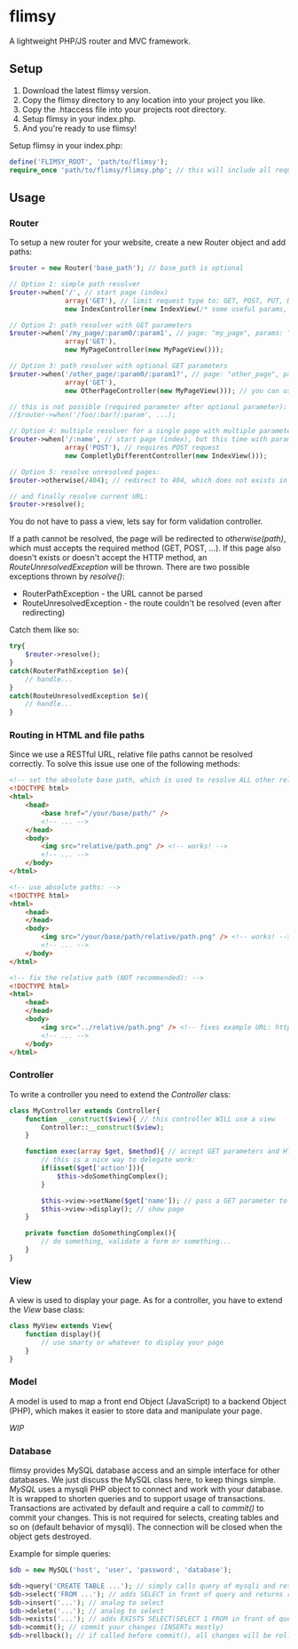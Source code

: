 # flimsy

A lightweight PHP/JS router and MVC framework.

## Setup

1. Download the latest flimsy version.
2. Copy the flimsy directory to any location into your project you like.
3. Copy the .htaccess file into your projects root directory.
4. Setup flimsy in your index.php.
5. And you're ready to use flimsy!

Setup flimsy in your index.php:

```PHP
define('FLIMSY_ROOT', 'path/to/flimsy');
require_once 'path/to/flimsy/flimsy.php'; // this will include all required classes
```

## Usage

### Router

To setup a new router for your website, create a new Router object and add paths:

```PHP
$router = new Router('base_path'); // base_path is optional

// Option 1: simple path resolver
$router->when('/', // start page (index)
			  array('GET'), // limit request type to: GET, POST, PUT, DELETE
			  new IndexController(new IndexView(/* some useful params, e.g. db connection or smarty */)));

// Option 2: path resolver with GET parameters
$router->when('/my_page/:param0/:param1', // page: "my_page", params: "param0", "param1" (as much as you need)
			  array('GET'),
			  new MyPageController(new MyPageView()));

// Option 3: path resolver with optional GET parameters
$router->when('/other_page/:param0/:param1?', // page: "other_page", params: "param0", "param1" (last parameter is optional)
			  array('GET'),
			  new OtherPageController(new MyPageView())); // you can use the same view for multiple controllers of course

// this is not possible (required parameter after optional parameter):
//$router->when('/foo/:bar?/:param', ...);

// Option 4: multiple resolver for a single page with multiple parameters
$router->when('/:name', // start page (index), but this time with parameter
			  array('POST'), // requires POST request
			  new CompletlyDifferentController(new IndexView()));

// Option 5: resolve unresolved pages:
$router->otherwise(/404); // redirect to 404, which does not exists in this example, see exception

// and finally resolve current URL:
$router->resolve();
```

You do not have to pass a view, lets say for form validation controller.

If a path cannot be resolved, the page will be redirected to *otherwise(path)*, which must accepts the required method (GET, POST, ...). If this page also doesn't exists or doesn't accept the HTTP method, an *RouteUnresolvedException* will be thrown. There are two possible exceptions thrown by *resolve()*:

* RouterPathException - the URL cannot be parsed
* RouteUnresolvedException - the route couldn't be resolved (even after redirecting)

Catch them like so:

```PHP
try{
	$router->resolve();
}
catch(RouterPathException $e){
	// handle...
}
catch(RouteUnresolvedException $e){
	// handle...
}
```

### Routing in HTML and file paths

Since we use a RESTful URL, relative file paths cannot be resolved correctly. To solve this issue use one of the following methods:

```HTML
<!-- set the absolute base path, which is used to resolve ALL other relative paths (best solution in my opinion): -->
<!DOCTYPE html>
<html>
	<head>
		<base href="/your/base/path/" />
		<!-- ... -->
	</head>
	<body>
		<img src="relative/path.png" /> <!-- works! -->
		<!-- ... -->
	</body>
</html>

<!-- use absolute paths: -->
<!DOCTYPE html>
<html>
	<head>
	</head>
	<body>
		<img src="/your/base/path/relative/path.png" /> <!-- works! -->
		<!-- ... -->
	</body>
</html>

<!-- fix the relative path (NOT recommended): -->
<!DOCTYPE html>
<html>
	<head>
	</head>
	<body>
		<img src="../relative/path.png" /> <!-- fixes example URL: http://yourpage.com/home/:yourname -->
		<!-- ... -->
	</body>
</html>
```

### Controller

To write a controller you need to extend the *Controller* class:

```PHP
class MyController extends Controller{
	function __construct($view){ // this controller WILL use a view
		Controller::__construct($view);
	}

	function exec(array $get, $method){ // accept GET parameters and HTTP method passed by router
		// this is a nice way to delegate work:
		if(isset($get['action'])){
			$this->doSomethingComplex();
		}

		$this->view->setName($get['name']); // pass a GET parameter to view
		$this->view->display(); // show page
	}

	private function doSomethingComplex(){
		// do something, validate a form or something...
	}
}
```

### View

A view is used to display your page. As for a controller, you have to extend the *View* base class:

```PHP
class MyView extends View{
	function display(){
		// use smarty or whatever to display your page
	}
}
```

### Model

A model is used to map a front end Object (JavaScript) to a backend Object (PHP), which makes it easier to store data and manipulate your page.

*WIP*

### Database

flimsy provides MySQL database access and an simple interface for other databases. We just discuss the MySQL class here, to keep things simple.
*MySQL* uses a mysqli PHP object to connect and work with your database. It is wrapped to shorten queries and to support usage of transactions. Transactions are activated by default and require a call to *commit()* to commit your changes. This is not required for selects, creating tables and so on (default behavior of mysqli). The connection will be closed when the object gets destroyed.

Example for simple queries:

```PHP
$db = new MySQL('host', 'user', 'password', 'database');

$db->query('CREATE TABLE ...'); // simply calls query of mysqli and returns result (mixed)
$db->select('FROM ...'); // adds SELECT in front of query and returns results AS AN ARRAY OF OBJECTS, which covers most (if not all) uses of an SELECT
$db->insert('...'); // analog to select
$db->delete('...'); // analog to select
$db->exists('...'); // adds EXISTS SELECT(SELECT 1 FROM in front of query, you need to provide the table and WHERE, the result will be true/false
$db->commit(); // commit your changes (INSERTs mostly)
$db->rollback(); // if called before commit(), all changes will be rolled back
```
